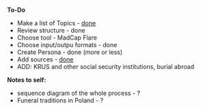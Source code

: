 **To-Do**  
- Make a list of Topics - [done](topics.md)
- Review structure - done
- Choose tool - MadCap Flare
- Choose input/outpu formats - done
- Create Persona - done (more or less)
- Add sources - [done](bibliography.md)
- ADD: KRUS and other social security institutions, burial abroad

**Notes to self:**
- sequence diagram of the whole process - ?
- Funeral traditions in Poland - ?
